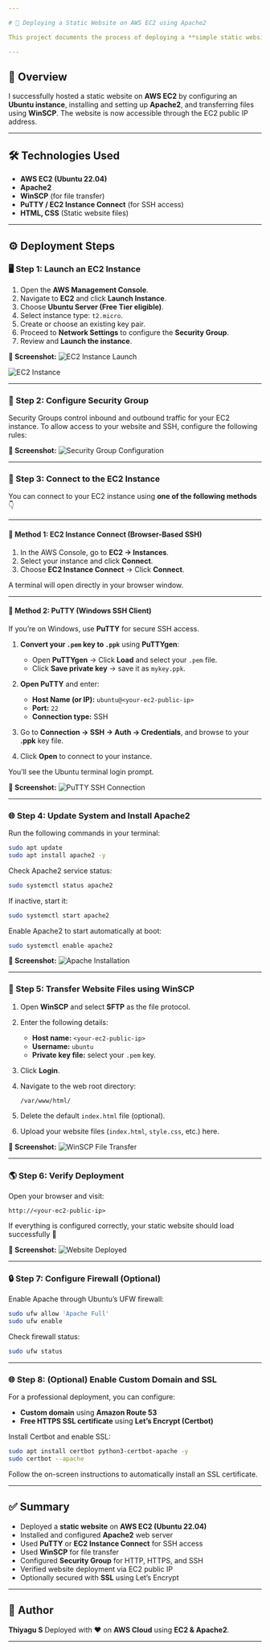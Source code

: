 ```yaml
---

# 🚀 Deploying a Static Website on AWS EC2 using Apache2

This project documents the process of deploying a **simple static website** on an **Amazon EC2 instance** running **Ubuntu** using **Apache2** as the web server.

---
```


## 🧠 Overview

I successfully hosted a static website on **AWS EC2** by configuring an **Ubuntu instance**, installing and setting up **Apache2**, and transferring files using **WinSCP**.
The website is now accessible through the EC2 public IP address.

---

## 🛠️ Technologies Used

* **AWS EC2 (Ubuntu 22.04)**
* **Apache2**
* **WinSCP** (for file transfer)
* **PuTTY / EC2 Instance Connect** (for SSH access)
* **HTML, CSS** (Static website files)

---

## ⚙️ Deployment Steps

### 🖥️ Step 1: Launch an EC2 Instance

1. Open the **AWS Management Console**.
2. Navigate to **EC2** and click **Launch Instance**.
3. Choose **Ubuntu Server (Free Tier eligible)**.
4. Select instance type: `t2.micro`.
5. Create or choose an existing key pair.
6. Proceed to **Network Settings** to configure the **Security Group**.
7. Review and **Launch the instance**.

**📸 Screenshot:**
![EC2 Instance Launch](images/ec2-launch.png)

![EC2 Instance](images/ec2-ubuntu.png)

---

### 🔐 Step 2: Configure Security Group

Security Groups control inbound and outbound traffic for your EC2 instance.
To allow access to your website and SSH, configure the following rules:

**📸 Screenshot:**
![Security Group Configuration](images/security-group.png)

---

### 🔗 Step 3: Connect to the EC2 Instance

You can connect to your EC2 instance using **one of the following methods** 👇

---

#### 🧩 Method 1: EC2 Instance Connect (Browser-Based SSH)

1. In the AWS Console, go to **EC2 → Instances**.
2. Select your instance and click **Connect**.
3. Choose **EC2 Instance Connect** → Click **Connect**.

A terminal will open directly in your browser window.

---

#### 🧩 Method 2: PuTTY (Windows SSH Client)

If you’re on Windows, use **PuTTY** for secure SSH access.

1. **Convert your `.pem` key to `.ppk`** using **PuTTYgen**:

   * Open **PuTTYgen** → Click **Load** and select your `.pem` file.
   * Click **Save private key** → save it as `mykey.ppk`.

2. **Open PuTTY** and enter:

   * **Host Name (or IP):** `ubuntu@<your-ec2-public-ip>`
   * **Port:** `22`
   * **Connection type:** SSH

3. Go to **Connection → SSH → Auth → Credentials**,
   and browse to your **.ppk** key file.

4. Click **Open** to connect to your instance.

You’ll see the Ubuntu terminal login prompt.

**📸 Screenshot:**
![PuTTY SSH Connection](images/putty-connect.png)

---

### 🌐 Step 4: Update System and Install Apache2

Run the following commands in your terminal:

```bash
sudo apt update
sudo apt install apache2 -y
```

Check Apache2 service status:

```bash
sudo systemctl status apache2
```

If inactive, start it:

```bash
sudo systemctl start apache2
```

Enable Apache2 to start automatically at boot:

```bash
sudo systemctl enable apache2
```

**📸 Screenshot:**
![Apache Installation](images/apache-install.png)

---

### 📂 Step 5: Transfer Website Files using WinSCP

1. Open **WinSCP** and select **SFTP** as the file protocol.

2. Enter the following details:

   * **Host name:** `<your-ec2-public-ip>`
   * **Username:** `ubuntu`
   * **Private key file:** select your `.pem` key.

3. Click **Login**.

4. Navigate to the web root directory:

   ```
   /var/www/html/
   ```

5. Delete the default `index.html` file (optional).

6. Upload your website files (`index.html`, `style.css`, etc.) here.

**📸 Screenshot:**
![WinSCP File Transfer](images/winscp-transfer.png)

---

### 🌎 Step 6: Verify Deployment

Open your browser and visit:

```
http://<your-ec2-public-ip>
```

If everything is configured correctly, your static website should load successfully 🎉

**📸 Screenshot:**
![Website Deployed](images/website-deployed.png)

---

### 🔒 Step 7: Configure Firewall (Optional)

Enable Apache through Ubuntu’s UFW firewall:

```bash
sudo ufw allow 'Apache Full'
sudo ufw enable
```

Check firewall status:

```bash
sudo ufw status
```

---

### 🌐 Step 8: (Optional) Enable Custom Domain and SSL

For a professional deployment, you can configure:

* **Custom domain** using **Amazon Route 53**
* **Free HTTPS SSL certificate** using **Let’s Encrypt (Certbot)**

Install Certbot and enable SSL:

```bash
sudo apt install certbot python3-certbot-apache -y
sudo certbot --apache
```

Follow the on-screen instructions to automatically install an SSL certificate.

---

## ✅ Summary

* Deployed a **static website** on **AWS EC2 (Ubuntu 22.04)**
* Installed and configured **Apache2** web server
* Used **PuTTY** or **EC2 Instance Connect** for SSH access
* Used **WinSCP** for file transfer
* Configured **Security Group** for HTTP, HTTPS, and SSH
* Verified website deployment via EC2 public IP
* Optionally secured with **SSL** using Let’s Encrypt

---

## 👤 Author

**Thiyagu S**
Deployed with ❤️ on **AWS Cloud** using **EC2 & Apache2**.

---



